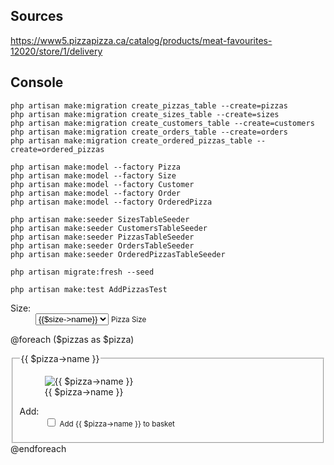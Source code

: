 ## Sources

https://www5.pizzapizza.ca/catalog/products/meat-favourites-12020/store/1/delivery

## Console

```
php artisan make:migration create_pizzas_table --create=pizzas
php artisan make:migration create_sizes_table --create=sizes
php artisan make:migration create_customers_table --create=customers
php artisan make:migration create_orders_table --create=orders
php artisan make:migration create_ordered_pizzas_table --create=ordered_pizzas

php artisan make:model --factory Pizza
php artisan make:model --factory Size
php artisan make:model --factory Customer
php artisan make:model --factory Order
php artisan make:model --factory OrderedPizza

php artisan make:seeder SizesTableSeeder
php artisan make:seeder CustomersTableSeeder
php artisan make:seeder PizzasTableSeeder
php artisan make:seeder OrdersTableSeeder
php artisan make:seeder OrderedPizzasTableSeeder

php artisan migrate:fresh --seed

php artisan make:test AddPizzasTest
```

<dl class="form-group">
					<dt class="form__dt">
						<label class="form__label" for="pizza__size_{{ $pizza->id }}">
							Size:
						</label>
					</dt>
					<dd class="form__dd">
						<select class="form__select" id="pizza__size_{{ $pizza->id }}" name="pizza__size" title="Pizza Size">
							@foreach ($sizes as $size)
							<option value="{{$size->id}}">{{$size->name}}</option>
							@endforeach
						</select>
						<small class="form__text_muted form__text_small">
							Pizza Size
						</small>
					</dd>
				</dl>

@foreach ($pizzas as $pizza)

<article class="row__block row__block_pizza">
<fieldset class="form__fieldset">
<figure aria-label="{{ $pizza->name }}" role="figure" class="figure">
<img alt="{{ $pizza->name }}" src="" class="img figure__img">
<figcaption class="figure__figcaption screen-reader-text">{{ $pizza->name }}</figcaption>
</figure>
<legend class="form__legend">{{ $pizza->name }}</legend>
<dl class="form-group">
<dt class="form__dt">
<label class="form__label" for="pizza__add_{{ $pizza->id }}">
Add:
</label>
</dt>
<dd class="form__dd">
<input class="form__input checkbox_big" id="pizza__add_{{ $pizza->id }}" name="pizza__add[]"
							title="Add {{ $pizza->name }} to basket" type="checkbox">
<small class="form__text_muted form__text_small">
Add {{ $pizza->name }} to basket
</small>
</dd>
</dl>
</fieldset>
</article>
@endforeach
